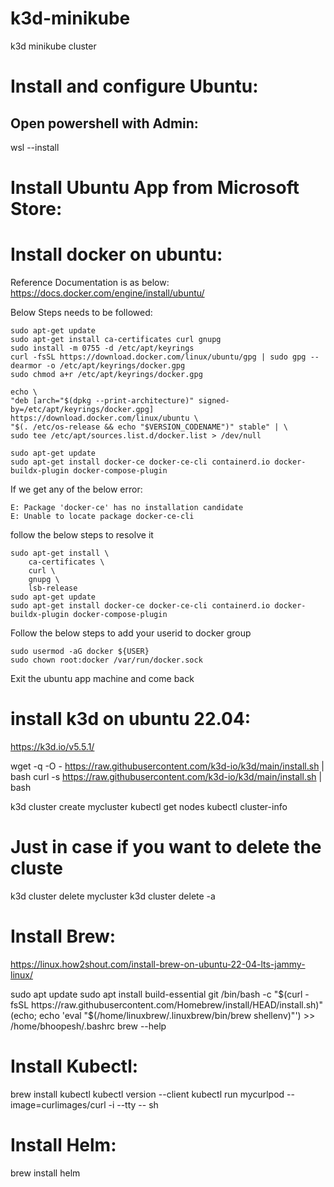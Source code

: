 # k3d-minikube
k3d minikube cluster

# Install and configure Ubuntu:
## Open powershell with Admin:
wsl --install

# Install Ubuntu App from Microsoft Store:

# Install docker on ubuntu:
Reference Documentation is as below:
https://docs.docker.com/engine/install/ubuntu/


Below Steps needs to be followed:

    sudo apt-get update  
    sudo apt-get install ca-certificates curl gnupg  
    sudo install -m 0755 -d /etc/apt/keyrings  
    curl -fsSL https://download.docker.com/linux/ubuntu/gpg | sudo gpg --dearmor -o /etc/apt/keyrings/docker.gpg  
    sudo chmod a+r /etc/apt/keyrings/docker.gpg  
    
    echo \
    "deb [arch="$(dpkg --print-architecture)" signed-by=/etc/apt/keyrings/docker.gpg] https://download.docker.com/linux/ubuntu \
    "$(. /etc/os-release && echo "$VERSION_CODENAME")" stable" | \
    sudo tee /etc/apt/sources.list.d/docker.list > /dev/null  

    sudo apt-get update  
    sudo apt-get install docker-ce docker-ce-cli containerd.io docker-buildx-plugin docker-compose-plugin  

If we get any of the below error:

    E: Package 'docker-ce' has no installation candidate
    E: Unable to locate package docker-ce-cli
 
 follow the below steps to resolve it

    sudo apt-get install \
        ca-certificates \
        curl \
        gnupg \
        lsb-release
    sudo apt-get update  
    sudo apt-get install docker-ce docker-ce-cli containerd.io docker-buildx-plugin docker-compose-plugin 

Follow the below steps to add your userid to docker group

    sudo usermod -aG docker ${USER}
    sudo chown root:docker /var/run/docker.sock

Exit the ubuntu app machine and come back

# install k3d on ubuntu 22.04:
https://k3d.io/v5.5.1/

wget -q -O - https://raw.githubusercontent.com/k3d-io/k3d/main/install.sh | bash
curl -s https://raw.githubusercontent.com/k3d-io/k3d/main/install.sh | bash

k3d cluster create mycluster
kubectl get nodes
kubectl cluster-info

# Just in case if you want to delete the cluste
k3d cluster delete mycluster
k3d cluster delete -a


# Install Brew:
https://linux.how2shout.com/install-brew-on-ubuntu-22-04-lts-jammy-linux/

sudo apt update
sudo apt install build-essential git
/bin/bash -c "$(curl -fsSL https://raw.githubusercontent.com/Homebrew/install/HEAD/install.sh)"
(echo; echo 'eval "$(/home/linuxbrew/.linuxbrew/bin/brew shellenv)"') >> /home/bhoopesh/.bashrc
brew --help


# Install Kubectl:
brew install kubectl
kubectl version --client
kubectl run mycurlpod --image=curlimages/curl -i --tty -- sh

# Install Helm:
brew install helm



